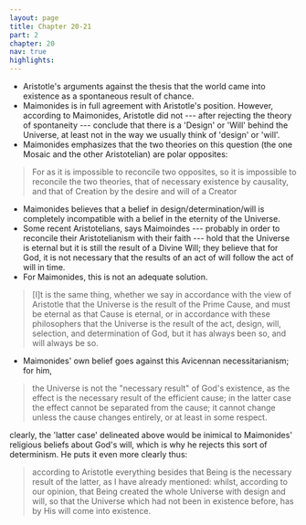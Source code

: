 ```yaml
---
layout: page
title: Chapter 20-21
part: 2
chapter: 20
nav: true
highlights: 
---
```


- Aristotle's arguments against the thesis that the world came into existence as a spontaneous result of chance.
- Maimonides is in full agreement with Aristotle's position. However, according to Maimonides, Aristotle did not --- after rejecting the theory of spontaneity --- conclude that there is a 'Design' or 'Will' behind the Universe, at least not in the way we usually think of 'design' or 'will'.
- Maimonides emphasizes that the two theories on this question (the one Mosaic and the other Aristotelian) are polar opposites:
> For as it is impossible to reconcile two opposites, so it is impossible to reconcile the two theories, that of necessary existence by causality, and that of Creation by the desire and will of a Creator

- Maimonides believes that a belief in design/determination/will is completely incompatible with a belief in the eternity of the Universe.
- Some recent Aristotelians, says Maimoindes --- probably in order to reconcile their Aristotelianism with their faith --- hold that the Universe is eternal but it is still the result of a Divine Will; they believe that for God, it is not necessary that the results of an act of will follow the act of will in time.
- For Maimonides, this is not an adequate solution.
> [I]t is the same thing, whether we say in accordance with the view of Aristotle that the Universe is the result of the Prime Cause, and must be eternal as that Cause is eternal, or in accordance with these philosophers that the Universe is the result of the act, design, will, selection, and determination of God, but it has always been so, and will always be so.

- Maimonides' own belief goes against this Avicennan necessitarianism; for him,
> the Universe is not the "necessary result" of God's existence, as the effect is the necessary result of the efficient cause; in the latter case the effect cannot be separated from the cause; it cannot change unless the cause changes entirely, or at least in some respect.

clearly, the 'latter case' delineated above would be inimical to Maimonides' religious beliefs about God's will, which is why he rejects this sort of determinism. He puts it even more clearly thus:
> according to Aristotle everything besides that Being is the necessary result of the latter, as I have already mentioned: whilst, according to our opinion, that Being created the whole Universe with design and will, so that the Universe which had not been in existence before, has by His will come into existence.


